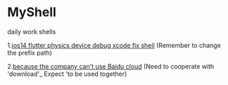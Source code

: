 # MyShell
daily work shells

 
1.[ios14 flutter physics device debug xcode fix shell](https://github.com/Wbqqqq/MyShell/blob/main/iOS_14_flutter_attach_fix.sh) (Remember to change the prefix path)

2.[because the company can't use Baidu cloud](https://github.com/Wbqqqq/MyShell/blob/main/start_download) (Need to cooperate with 'download'_ Expect 'to be used together)
